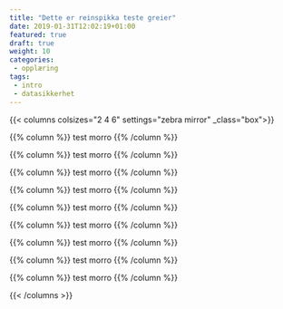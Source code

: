 ```yaml
---
title: "Dette er reinspikka teste greier"
date: 2019-01-31T12:02:19+01:00
featured: true
draft: true
weight: 10
categories:
 - opplæring
tags:
 - intro
 - datasikkerhet
---
```



{{< columns colsizes="2 4 6" settings="zebra mirror" _class="box">}}






{{% column %}}
test morro
{{% /column %}}



{{% column %}}
test morro
{{% /column %}}



{{% column %}}
test morro
{{% /column %}}



{{% column %}}
test morro
{{% /column %}}



{{% column %}}
test morro
{{% /column %}}



{{% column %}}
test morro
{{% /column %}}



{{% column %}}
test morro
{{% /column %}}



{{% column %}}
test morro
{{% /column %}}



{{% column %}}
test morro
{{% /column %}}



{{< /columns >}}
